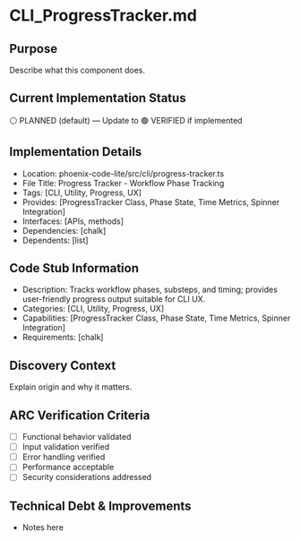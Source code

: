 # CLI_ProgressTracker.md

## Purpose
Describe what this component does.

## Current Implementation Status
⚪ PLANNED (default) — Update to 🟢 VERIFIED if implemented

## Implementation Details
- Location: phoenix-code-lite/src/cli/progress-tracker.ts
- File Title: Progress Tracker - Workflow Phase Tracking
- Tags: [CLI, Utility, Progress, UX]
- Provides: [ProgressTracker Class, Phase State, Time Metrics, Spinner Integration]
- Interfaces: [APIs, methods]
- Dependencies: [chalk]
- Dependents: [list]

## Code Stub Information
- Description: Tracks workflow phases, substeps, and timing; provides user-friendly progress output suitable for CLI UX.
- Categories: [CLI, Utility, Progress, UX]
- Capabilities: [ProgressTracker Class, Phase State, Time Metrics, Spinner Integration]
- Requirements: [chalk]

## Discovery Context
Explain origin and why it matters.

## ARC Verification Criteria
- [ ] Functional behavior validated
- [ ] Input validation verified
- [ ] Error handling verified
- [ ] Performance acceptable
- [ ] Security considerations addressed

## Technical Debt & Improvements
- Notes here

